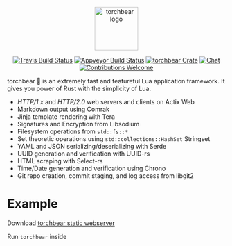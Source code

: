 <p align="center"><img width="100" src="https://i.imgur.com/3GfOkqo.png" alt="torchbear logo"></p>

<p align="center">
  <a href="https://www.travis-ci.com/foundpatterns/torchbear"><img src="https://travis-ci.com/foundpatterns/torchbear.svg?branch=master" alt="Travis Build Status"></a>
  <a href="https://ci.appveyor.com/project/mitchtbaum/torchbear"><img src="https://ci.appveyor.com/api/projects/status/mg6e0p7s5v7j61ja?svg=true" alt="Appveyor Build Status"></a>
  <a href="https://crates.io/crates/torchbear"><img src="https://img.shields.io/crates/v/torchbear.svg" alt="torchbear Crate"></a>
  <a href="https://discord.gg/sWCQxT"><img src="https://img.shields.io/badge/chat-on%20discord-7289da.svg" alt="Chat"></a>
  <a href="https://github.com/foundpatterns/torchbear/issues"><img src="https://img.shields.io/badge/contributions-welcome-brightgreen.svg?style=" alt="Contributions Welcome"></a>
</p>

torchbear 🐻 is an extremely fast and featureful Lua application framework.  It gives you power of Rust with the simplicity of Lua.

* *HTTP/1.x* and *HTTP/2.0* web servers and clients on Actix Web
* Markdown output using Comrak
* Jinja template rendering with Tera
* Signatures and Encryption from Libsodium
* Filesystem operations from `std::fs::*`
* Set theoretic operations using `std::collections::HashSet` Stringset
* YAML and JSON serializing/deserializing with Serde
* UUID generation and verification with UUID-rs
* HTML scraping with Select-rs
* Time/Date generation and verification using Chrono
* Git repo creation, commit staging, and log access from libgit2

# Example
Download [torchbear static webserver](https://github.com/foundpatterns/torchbear-static-webserver)

Run `torchbear` inside
